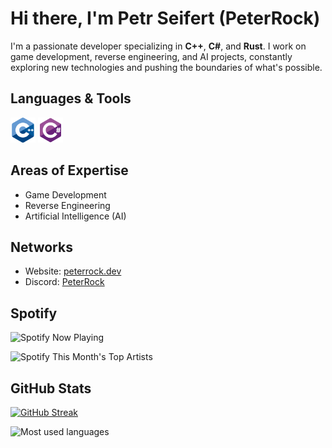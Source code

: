 # Hi there, I'm Petr Seifert (PeterRock)

I'm a passionate developer specializing in **C++**, **C#**, and **Rust**. I work on game development, reverse engineering, and AI projects, constantly exploring new technologies and pushing the boundaries of what's possible.

## Languages & Tools

<div align="left">
  <img src="https://raw.githubusercontent.com/devicons/devicon/master/icons/cplusplus/cplusplus-original.svg" alt="C++" width="40" height="40"/>
  <img src="https://raw.githubusercontent.com/devicons/devicon/master/icons/csharp/csharp-original.svg" alt="C#" width="40" height="40"/>
</div>

## Areas of Expertise

- Game Development
- Reverse Engineering
- Artificial Intelligence (AI)

## Networks

- Website: [peterrock.dev](https://peterrock.dev)
- Discord: [PeterRock](https://discord.com/users/333647996162146304)

## Spotify

![Spotify Now Playing](https://peterrock.dev/api/spotify/svg/3137pjdifc6dxkr7hny6se6av3my??)

![Spotify This Month's Top Artists](https://peterrock.dev/api/spotify/top-artists-svg/3137pjdifc6dxkr7hny6se6av3my??)

## GitHub Stats

[![GitHub Streak](https://github-readme-stats.vercel.app/api?username=PetrSeifert&show_icons=true&include_all_commits=true&count_private=true&theme=dark&hide_border=true)](https://git.io/streak-stats)

![Most used languages](https://github-readme-stats.vercel.app/api/top-langs/?username=PetrSeifert&theme=dark&hide_border=false&include_all_commits=true&count_private=true&layout=compact)
